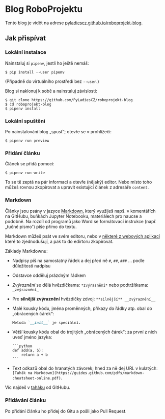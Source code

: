 # Blog RoboProjektu

Tento blog je vidět na adrese [pyladiescz.github.io/roboprojekt-blog](https://pyladiescz.github.io/roboprojekt-blog).

## Jak přispívat

### Lokální instalace

Nainstaluj si `pipenv`, jestli ho ještě nemáš:
```
$ pip install --user pipenv
```
(Případně do virtuálního prostředí bez `--user`.)

Blog si naklonuj k sobě a nainstaluj závislosti:

```console
$ git clone https://github.com/PyLadiesCZ/roboprojekt-blog
$ cd roboprojekt-blog
$ pipenv install
```
### Lokální spuštění
Po nainstalování blog „spusť“; otevře se v prohlížeči:
```console
$ pipenv run preview
```
### Přidání článku
Článek se přidá pomocí:
```
$ pipenv run write
```
To se tě zeptá na pár informací a otevře (nějaký) editor.
Nebo místo toho můžeš rovnou zkopírovat a upravit existující článek z adresáře `content`.

### Markdown

Články jsou psány v jazyce [Markdown](https://guides.github.com/pdfs/markdown-cheatsheet-online.pdf), který využiješ napš. v komentářích na GitHubu, buňkách Jupyter Notebooku, materiálech pro naucse a podobně. Na rozdíl od programů jako Word se formátovací instrukce (např. „tučné písmo“) píše přímo do textu.

Markdown můžeš psát ve svém editoru, nebo v [některé z webových aplikací](https://stackedit.io/app) které to zjednodušují, a pak to do edirtoru zkopírovat.

Základy Markdownu:

* Nadpisy piš na samostatný řádek a dej před ně `#`, `##`, `###` … podle důležitosti nadpisu
* Odstavce odděluj prázdným řádkem
* *Zvýraznění* se dělá hvězdičkama: `*zvýraznění*` nebo podtržítkama: `_zvýraznění_`
* Pro **silnější** __zvýraznění__  hvězdičky zdvoj: `**silnější** __zvýraznění__`
* Malé kousky kódu, jména proměnných, příkazy do řádky atp. obal do „obrácených čárek“:
  ```markdown
  Metoda `__init__` je speciální.
  ```
* Větší kousky kódu obal do trojitých „obrácených čárek“; za první z nich uveď jméno jazyka:

      ```python
      def add(a, b):
          return a + b
      ```
* Text odkazů obal do hranatých závorek; hned za ně dej URL v kulatých: `[Tahák na Markdown](https://guides.github.com/pdfs/markdown-cheatsheet-online.pdf)`.

Víc najdeš v [taháku](https://guides.github.com/pdfs/markdown-cheatsheet-online.pdf) od GitHubu.

### Přidávání článku

Po přidání článku ho přidej do Gitu a pošli jako Pull Request.
